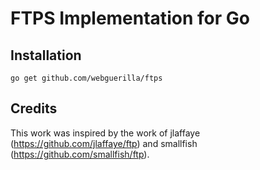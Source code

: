 # FTPS Implementation for Go

## Installation
	go get github.com/webguerilla/ftps

## Credits
This work was inspired by the work of jlaffaye (https://github.com/jlaffaye/ftp) and smallfish (https://github.com/smallfish/ftp).

